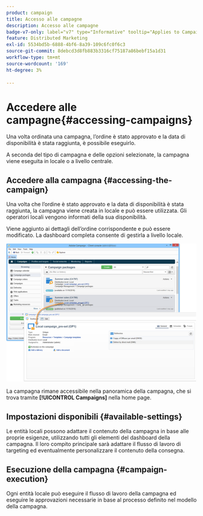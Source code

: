 ```yaml
---
product: campaign
title: Accesso alle campagne
description: Accesso alle campagne
badge-v7-only: label="v7" type="Informative" tooltip="Applies to Campaign Classic v7 only"
feature: Distributed Marketing
exl-id: 5534bd5b-6888-4bf6-8a39-109c6fc0f6c3
source-git-commit: 8debcd3d8fb883b3316cf75187a86bebf15a1d31
workflow-type: tm+mt
source-wordcount: '169'
ht-degree: 3%

---
```


# Accedere alle campagne{#accessing-campaigns}



Una volta ordinata una campagna, l’ordine è stato approvato e la data di disponibilità è stata raggiunta, è possibile eseguirlo.

A seconda del tipo di campagna e delle opzioni selezionate, la campagna viene eseguita in locale o a livello centrale.

## Accedere alla campagna {#accessing-the-campaign}

Una volta che l’ordine è stato approvato e la data di disponibilità è stata raggiunta, la campagna viene creata in locale e può essere utilizzata. Gli operatori locali vengono informati della sua disponibilità.

Viene aggiunto ai dettagli dell’ordine corrispondente e può essere modificato. La dashboard completa consente di gestirla a livello locale.

![](assets/mkg_dist_local_op_edit_new_op1.png)

La campagna rimane accessibile nella panoramica della campagna, che si trova tramite **[!UICONTROL Campaigns]** nella home page.

## Impostazioni disponibili {#available-settings}

Le entità locali possono adattare il contenuto della campagna in base alle proprie esigenze, utilizzando tutti gli elementi del dashboard della campagna. Il loro compito principale sarà adattare il flusso di lavoro di targeting ed eventualmente personalizzare il contenuto della consegna.

## Esecuzione della campagna {#campaign-execution}

Ogni entità locale può eseguire il flusso di lavoro della campagna ed eseguire le approvazioni necessarie in base al processo definito nel modello della campagna.
